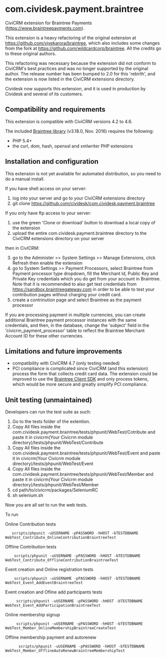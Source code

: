 # com.cividesk.payment.braintree

CiviCRM extension for Braintree Payments (https://www.braintreepayments.com).

This extension is a heavy refactoring of the original extension at https://github.com/vivekarora/braintree, which also includes some changes from the fork at https://github.com/wildcardcorp/braintree. All the credits go to these original authors.

This refactoring was necessary because the extension did not conform to CiviCRM's best practices and was no longer supported by the original author. The release number has been bumped to 2.0 for this 'rebirth', and the extension is now listed in the CiviCRM extensions directory.

Cividesk now supports this extension, and it is used in production by Cividesk and several of its customers.

## Compatibility and requirements

This extension is compatible with CiviCRM versions 4.2 to 4.6.

The included [Braintree library](https://github.com/braintree/braintree_php) (v3.18.0, Nov. 2016) requires the following:
* PHP 5.4+
* the curl, dom, hash, openssl and xmlwriter PHP extensions

## Installation and configuration

This extension is not yet available for automated distribution, so you need to do a manual install.

If you have shell access on your server:

1. log into your server and go to your CiviCRM extensions directory
2. git clone https://github.com/cividesk/com.cividesk.payment.braintree

If you only have ftp access to your server:

1. use the green 'Clone or download' button to download a local copy of the extension
2. upload the entire com.cividesk.payment.braintree directory to the CiviCRM extensions directory on your server

then in CivICRM:

3. go to the Administer >> System Settings >> Manage Extensions, click Refresh then enable the extension
4. go to System Settings >> Payment Processors, select Braintree from Payment processor type dropdown, fill the Merchant Id, Public Key and Private Key credentials which you do get from your account in Braintree. Note that it is recommended to also get test credentials from https://sandbox.braintreegateway.com in order to be able to test your contribution pages without charging your credit card.
5. create a contrinution page and select Braintree as the payment processor

If you are processing payment in multiple currencies, you can create additional Braintree payment processor instances with the same credentials, and then, in the database, change the 'subject' field in the 'civicrm_payment_processor' table to reflect the Braintree Merchant Account ID for these other currencies.

## Limitations and future improvements

* compatibility with CiviCRM 4.7 (only testing needed)
* PCI compliance is complicated since CiviCRM (and this extension) process the form that collects credit card data. The extension could be improved to use the [Braintree Client SDK](https://developers.braintreepayments.com/guides/client-sdk/setup/javascript/v3) and only process tokens, which would be more secure and greatly simplify PCI compliance.

## Unit testing (unmaintained)

Developers can run the test suite as such:

1. Go to the tests folder of the extention.
2. Copy All files inside the com.cividesk.payment.braintree/tests/phpunit/WebTest/Cotribute and paste it in civicrm(Your Civicrm module directory)/tests/phpunit/WebTest/Contribute
3. Copy All files inside the com.cividesk.payment.braintree/tests/phpunit/WebTest/Event and paste it in civicrm(Your Civicrm module directory)/tests/phpunit/WebTest/Event
4. Copy All files inside the com.cividesk.payment.braintree/tests/phpunit/WebTest/Member and paste it in civicrm(Your Civicrm module directory)/tests/phpunit/WebTest/Member
5. cd path/to/civicrm/packages/SeleniumRC 
6. sh selenium.sh

Now you are all set to run the web tests.

To run 

Online Contribution tests

       scripts/phpunit -uUSERNAME -pPASSWORD -hHOST -bTESTDBNAME WebTest_Contribute_OnlineContributionBraintreeTest

Offline Contribution tests

        scripts/phpunit -uUSERNAME -pPASSWORD -hHOST -bTESTDBNAME WebTest_Contribute_OfflineContributionBraintreeTest


 Event creation and Online registration tests

        scripts/phpunit -uUSERNAME -pPASSWORD -hHOST -bTESTDBNAME WebTest_Event_AddEventBraintreeTest


 Event creation and Ofline  add participants tests

       	 scripts/phpunit -uUSERNAME -pPASSWORD -hHOST -bTESTDBNAME WebTest_Event_AddParticipationBraintreeTest


 Online membership signup

         scripts/phpunit -uUSERNAME -pPASSWORD -hHOST -bTESTDBNAME  WebTest_Member_OnlineMembershipBraintreeCreateTest

 Offline membership payment and autorenew
 
          scripts/phpunit -uUSERNAME -pPASSWORD -hHOST -bTESTDBNAME WebTest_Member_OfflineAutoRenewBraintreeMembershipTest
